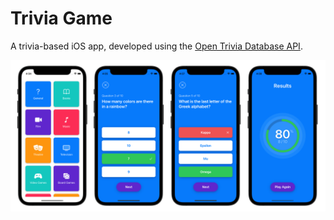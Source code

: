 # Trivia Game

A trivia-based iOS app, developed using the [Open Trivia Database API](https://opentdb.com/api_config.php).

![](screenshots/trivia_screenshots.png)
